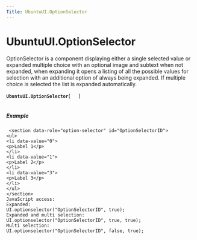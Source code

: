 ```yaml
---
Title: UbuntuUI.OptionSelector
---
```


# UbuntuUI.OptionSelector

<p>OptionSelector is a component displaying either a single selected value or expanded multiple choice with an optional image and subtext when not expanded, when expanding it opens a
listing of all the possible values for selection with an additional option of always being expanded. If multiple choice is selected the list is expanded automatically.</p>
<strong class="name"><code>UbuntuUI.OptionSelector</code></strong>( <code>  </code> ) 
<br>
</span><br>
<h5>Example</h5>
<pre class="code prettyprint"><code> &lt;section data-role=&quot;option-selector&quot; id=&quot;OptionSelectorID&quot;&gt;
&lt;ul&gt;
&lt;li data-value=&quot;0&quot;&gt;
&lt;p&gt;Label 1&lt;/p&gt;
&lt;/li&gt;
&lt;li data-value=&quot;1&quot;&gt;
&lt;p&gt;Label 2&lt;/p&gt;
&lt;/li&gt;
&lt;li data-value=&quot;3&quot;&gt;
&lt;p&gt;Label 3&lt;/p&gt;
&lt;/li&gt;
&lt;/ul&gt;
&lt;/section&gt;
JavaScript access:
Expanded:
UI.optionselector(&quot;OptionSelectorID&quot;, true);
Expanded and multi selection:
UI.optionselector(&quot;OptionSelectorID&quot;, true, true);
Multi selection:
UI.optionselector(&quot;OptionSelectorID&quot;, false, true);</code></pre>
<ul>
</ul>
